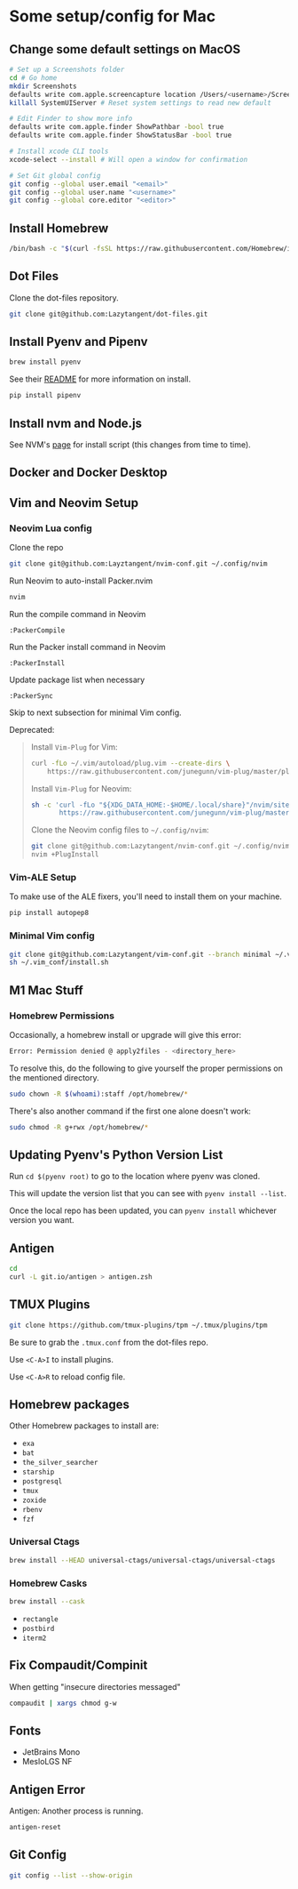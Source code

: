 # Some setup/config for Mac

## Change some default settings on MacOS

```sh
# Set up a Screenshots folder
cd # Go home
mkdir Screenshots
defaults write com.apple.screencapture location /Users/<username>/Screenshots
killall SystemUIServer # Reset system settings to read new default
```

```sh
# Edit Finder to show more info
defaults write com.apple.finder ShowPathbar -bool true
defaults write com.apple.finder ShowStatusBar -bool true
```

```sh
# Install xcode CLI tools
xcode-select --install # Will open a window for confirmation
```

```sh
# Set Git global config
git config --global user.email "<email>"
git config --global user.name "<username>"
git config --global core.editor "<editor>"
```

## Install Homebrew

```sh
/bin/bash -c "$(curl -fsSL https://raw.githubusercontent.com/Homebrew/install/HEAD/install.sh)"
```

## Dot Files

Clone the dot-files repository.

```sh
git clone git@github.com:Lazytangent/dot-files.git
```

## Install Pyenv and Pipenv

```sh
brew install pyenv
```

See their [README](https://github.com/pyenv/pyenv) for more information on
install.

```sh
pip install pipenv
```

## Install nvm and Node.js

See NVM's [page](https://github.com/nvm-sh/nvm) for install script (this changes from time to time).

## Docker and Docker Desktop

## Vim and Neovim Setup

### Neovim Lua config

Clone the repo

```sh
git clone git@github.com:Layztangent/nvim-conf.git ~/.config/nvim
```

Run Neovim to auto-install Packer.nvim

```sh
nvim
```

Run the compile command in Neovim

```viml
:PackerCompile
```

Run the Packer install command in Neovim

```viml
:PackerInstall
```

Update package list when necessary

```viml
:PackerSync
```

Skip to next subsection for minimal Vim config.

Deprecated:

> Install `Vim-Plug` for Vim:
>
> ```sh
> curl -fLo ~/.vim/autoload/plug.vim --create-dirs \
>     https://raw.githubusercontent.com/junegunn/vim-plug/master/plug.vim
> ```
>
> Install `Vim-Plug` for Neovim:
>
> ```sh
> sh -c 'curl -fLo "${XDG_DATA_HOME:-$HOME/.local/share}"/nvim/site/autoload/plug.vim --create-dirs \
>        https://raw.githubusercontent.com/junegunn/vim-plug/master/plug.vim'
> ```
>
> Clone the Neovim config files to `~/.config/nvim`:
>
> ```sh
> git clone git@github.com:Lazytangent/nvim-conf.git ~/.config/nvim
> nvim +PlugInstall
> ```

### Vim-ALE Setup

To make use of the ALE fixers, you'll need to install them on your machine.

```sh
pip install autopep8
```

### Minimal Vim config

```sh
git clone git@github.com:Lazytangent/vim-conf.git --branch minimal ~/.vim_conf
sh ~/.vim_conf/install.sh
```

## M1 Mac Stuff

### Homebrew Permissions

Occasionally, a homebrew install or upgrade will give this error:

```sh
Error: Permission denied @ apply2files - <directory_here>
```

To resolve this, do the following to give yourself the proper permissions on the
mentioned directory.

```sh
sudo chown -R $(whoami):staff /opt/homebrew/*
```

There's also another command if the first one alone doesn't work:

```sh
sudo chmod -R g+rwx /opt/homebrew/*
```

## Updating Pyenv's Python Version List

Run `cd $(pyenv root)` to go to the location where pyenv was cloned.

This will update the version list that you can see with `pyenv install --list`.

Once the local repo has been updated, you can `pyenv install` whichever version
you want.

## Antigen

```sh
cd
curl -L git.io/antigen > antigen.zsh
```

## TMUX Plugins

```sh
git clone https://github.com/tmux-plugins/tpm ~/.tmux/plugins/tpm
```

Be sure to grab the `.tmux.conf` from the dot-files repo.

Use `<C-A>I` to install plugins.

Use `<C-A>R` to reload config file.

## Homebrew packages

Other Homebrew packages to install are:

* `exa`
* `bat`
* `the_silver_searcher`
* `starship`
* `postgresql`
* `tmux`
* `zoxide`
* `rbenv`
* `fzf`

### Universal Ctags

```sh
brew install --HEAD universal-ctags/universal-ctags/universal-ctags
```

### Homebrew Casks

```sh
brew install --cask
```

* `rectangle`
* `postbird`
* `iterm2`

## Fix Compaudit/Compinit

When getting "insecure directories messaged"

```sh
compaudit | xargs chmod g-w
```

## Fonts

* JetBrains Mono
* MesloLGS NF

## Antigen Error

Antigen: Another process is running.

```sh
antigen-reset
```

## Git Config

```sh
git config --list --show-origin
```
